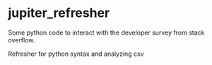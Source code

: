 # jupiter_refresher

Some python code to interact with the developer survey from stack overflow.

Refresher for python syntax and analyzing csv
